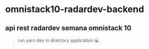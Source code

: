 # omnistack10-radardev-backend
## api rest radardev semana omnistack 10
> run yarn dev in directory application :computer:
